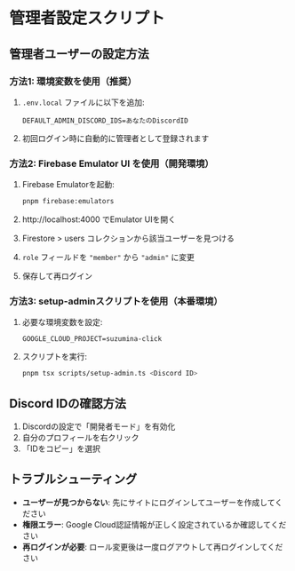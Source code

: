 # 管理者設定スクリプト

## 管理者ユーザーの設定方法

### 方法1: 環境変数を使用（推奨）

1. `.env.local` ファイルに以下を追加:
   ```
   DEFAULT_ADMIN_DISCORD_IDS=あなたのDiscordID
   ```

2. 初回ログイン時に自動的に管理者として登録されます

### 方法2: Firebase Emulator UI を使用（開発環境）

1. Firebase Emulatorを起動:
   ```bash
   pnpm firebase:emulators
   ```

2. http://localhost:4000 でEmulator UIを開く

3. Firestore > users コレクションから該当ユーザーを見つける

4. `role` フィールドを `"member"` から `"admin"` に変更

5. 保存して再ログイン

### 方法3: setup-adminスクリプトを使用（本番環境）

1. 必要な環境変数を設定:
   ```
   GOOGLE_CLOUD_PROJECT=suzumina-click
   ```

2. スクリプトを実行:
   ```bash
   pnpm tsx scripts/setup-admin.ts <Discord ID>
   ```

## Discord IDの確認方法

1. Discordの設定で「開発者モード」を有効化
2. 自分のプロフィールを右クリック
3. 「IDをコピー」を選択

## トラブルシューティング

- **ユーザーが見つからない**: 先にサイトにログインしてユーザーを作成してください
- **権限エラー**: Google Cloud認証情報が正しく設定されているか確認してください
- **再ログインが必要**: ロール変更後は一度ログアウトして再ログインしてください